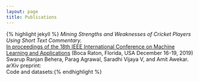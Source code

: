 ```yaml
---
layout: page
title: Publications
---
```

{% highlight jekyll %}
_Mining Strengths and Weaknesses of Cricket Players Using Short Text Commentary._    
[In proceedings of the 18th IEEE International Conference on Machine Learning and Applications](https://www.icmla-conference.org/icmla19/) (Boca Raton, Florida, USA December 16-19, 2019)  
Swarup Ranjan Behera, Parag Agrawal, Saradhi Vijaya V, and Amit Awekar.  
arXiv preprint:  
Code and datasets:{% endhighlight %}

